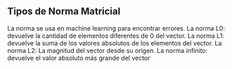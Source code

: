 ## Tipos de Norma Matricial

La norma se usa en machine learning para encontrar errores.
La norma L0: devuelve la cantidad de elementos diferentes de 0 del vector.
La norma L1: devuelve la suma de los valores absolutos de los elementos del vector.
La norma L2: La magnitud del vector desde su origen.
La norma infinito: devuelve el valor absoluto más grande del vector


